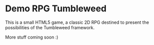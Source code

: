 Demo RPG Tumbleweed 
===================

This is a small HTML5 game, a classic 2D RPG destined to present the possibilities of the Tumbleweed framework.


More stuff coming soon :)
